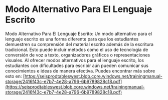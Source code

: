 # Modo Alternativo Para El Lenguaje Escrito
Modo Alternativo Para El Lenguaje Escrito: Un modo alternativo para el lenguaje escrito es una forma diferente para que los estudiantes demuestren su comprensión del material escrito además de la escritura tradicional. Esto puede incluir métodos como el uso de tecnología de conversión de voz a texto, organizadores gráficos o representaciones visuales. Al ofrecer modos alternativos para el lenguaje escrito, los estudiantes con dificultades para escribir aún pueden comunicar sus conocimientos e ideas de manera efectiva.
Puedes encontrar más sobre esto en: [https://seisprodtableswest.blob.core.windows.net/trainingmanual-storage/2416f43c-e7b7-4e28-a796-6b9789828c18.pdf](https://seisprodtableswest.blob.core.windows.net/trainingmanual-storage/2416f43c-e7b7-4e28-a796-6b9789828c18.pdf)